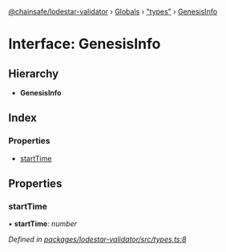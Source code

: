 [@chainsafe/lodestar-validator](../README.md) › [Globals](../globals.md) › ["types"](../modules/_types_.md) › [GenesisInfo](_types_.genesisinfo.md)

# Interface: GenesisInfo

## Hierarchy

* **GenesisInfo**

## Index

### Properties

* [startTime](_types_.genesisinfo.md#starttime)

## Properties

###  startTime

• **startTime**: *number*

*Defined in [packages/lodestar-validator/src/types.ts:8](https://github.com/ChainSafe/lodestar/blob/1b619203f/packages/lodestar-validator/src/types.ts#L8)*
